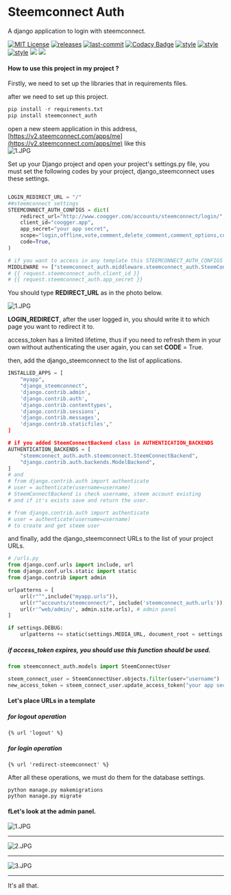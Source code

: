 # Steemconnect Auth
A django application to login with steemconnect.

[![MIT License](https://img.shields.io/github/license/coogger/steemconnect_auth.svg)](https://github.com/coogger/steemconnect_auth/blob/master/LICENSE) [![releases](https://img.shields.io/github/release/coogger/steemconnect_auth.svg)](https://github.com/coogger/steemconnect_auth/releases) [![last-commit](https://img.shields.io/github/last-commit/coogger/steemconnect_auth.svg)](https://github.com/coogger/steemconnect_auth/commits/master) [![Codacy Badge](https://img.shields.io/codacy/grade/e8c7e5385bbf4855a5cf8d2d46544ad2)](https://www.codacy.com/manual/hakancelik96/steem-connect) [![style](https://img.shields.io/badge/style-black-black)](https://github.com/psf/black) [![style](https://img.shields.io/badge/style-isort-lightgrey)](https://github.com/timothycrosley/isort) [![style](https://img.shields.io/badge/style-unimport-green)](https://github.com/coogger/steemconnect_auth) [![](https://img.shields.io/github/contributors/coogger/steemconnect_auth)](https://github.com/coogger/steemconnect_auth/graphs/contributors) [![](https://pepy.tech/badge/steemconnect_auth)](https://pepy.tech/badge/steemconnect_auth)

#### How to use this project in my project ?

Firstly, we need to set up the libraries that in requirements files.

after we need to set up this project.

```python
pip install -r requirements.txt
pip install steemconnect_auth
```

open a new steem application in this address, [https://v2.steemconnect.com/apps/me](https://v2.steemconnect.com/apps/me) like this
<br>
![1.JPG](https://cdn.steemitimages.com/DQmUuKDj9mzR29bKkXq6Z7r7uaVT1Q3NV6QuBFTGe3WE4Qh/1.JPG)

Set up your Django project and open your project's settings.py file, you must set the following codes by your project, django_steemconnect uses these settings.

```python

LOGIN_REDIRECT_URL = "/"
##steemconnect settings
STEEMCONNECT_AUTH_CONFIGS = dict(
    redirect_url="http://www.coogger.com/accounts/steemconnect/login/",
    client_id="coogger.app",
    app_secret="your app secret",
    scope="login,offline,vote,comment,delete_comment,comment_options,custom_json,claim_reward_balance",
    code=True,
)

# if you want to access in any template this STEEMCONNECT_AUTH_CONFIGS
MIDDLEWARE += ["steemconnect_auth.middleware.steemconnect_auth.SteemConnectAuthMiddleware"]
# {{ request.steemconnect_auth.client_id }}
# {{ request.steemconnect_auth.app_secret }}

```
You should type **REDIRECT_URL** as in the photo below.

![1.JPG](https://cdn.steemitimages.com/DQmRYNKg9z6D9PEmkeSFqiuHpUEjmeEqA36HjrLaqSxgUMQ/1.JPG)

**LOGIN_REDIRECT**, after the user logged in, you should write it to which page you want to redirect it to.

access_token has a limited lifetime, thus if you need to refresh them in your own without authenticating the user again, you can set **CODE** = True.

then, add the django_steemconnect to the list of applications.

```python
INSTALLED_APPS = [
    "myapp",
    "django_steemconnect",
    'django.contrib.admin',
    'django.contrib.auth',
    'django.contrib.contenttypes',
    'django.contrib.sessions',
    'django.contrib.messages',
    'django.contrib.staticfiles',"
]

# if you added SteemConnectBackend class in AUTHENTICATION_BACKENDS
AUTHENTICATION_BACKENDS = [
    "steemconnect_auth.auth.steemconnect.SteemConnectBackend",
    "django.contrib.auth.backends.ModelBackend",
]
# and
# from django.contrib.auth import authenticate
# user = authenticate(username=username)
# SteemConnectBackend is check username, steem account existing
# and if it's exists save and return the user.

# from django.contrib.auth import authenticate
# user = authenticate(username=username)
# to create and get steem user
```
and finally, add the django_steemconnect URLs to the list of your project URLs.

```python
# /urls.py
from django.conf.urls import include, url
from django.conf.urls.static import static
from django.contrib import admin

urlpatterns = [
    url(r"^",include("myapp.urls")),
    url(r"^accounts/steemconnect/", include('steemconnect_auth.urls')), # signup, login or create new user
    url(r'^web/admin/', admin.site.urls), # admin panel
]

if settings.DEBUG:
    urlpatterns += static(settings.MEDIA_URL, document_root = settings.MEDIA_ROOT)
```

##### if access_token expires, you should use this function should be used.

```python
from steemconnect_auth.models import SteemConnectUser

steem_connect_user = SteemConnectUser.objects.filter(user="username")
new_access_token = steem_connect_user.update_access_token("your app secret")
```

#### Let's place URLs in a template

##### for logout operation
```
{% url 'logout' %}
```


##### for login operation
```
{% url 'redirect-steemconnect' %}
```

After all these operations, we must do them for the database settings.

```
python manage.py makemigrations
python manage.py migrate
```

#### fLet's look at the admin panel.

![1.JPG](https://cdn.steemitimages.com/DQmc4FyM4kQ1ZBP8ihDfCp6vWq4E8Aia3A1aiRpWP4Po4so/1.JPG)

----

![2.JPG](https://cdn.steemitimages.com/DQmPkJbQZqr7e99enWg12vVnH4sCoKTbBWdjZ679ZEBxKLF/2.JPG)

----

![3.JPG](https://cdn.steemitimages.com/DQmdj7hL26xpXGQTVdfrQDzkcCqcsQaBWBnYs5ARuUao4Gg/3.JPG)

----

It's all that.
